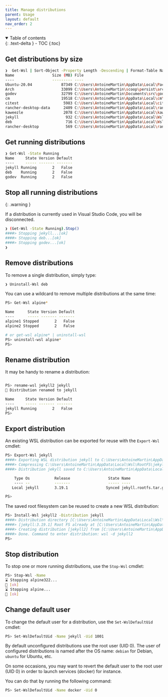```yaml
---
title: Manage distributions
parent: Usage
layout: default
nav_order: 2
---
```


<!-- markdownlint-disable MD033 -->
<details open markdown="block">
  <summary>Table of contents</summary>{: .text-delta }
- TOC
{:toc}
</details>
<!-- markdownlint-enable MD033 -->

## Get distributions by size

```bash
❯  Get-Wsl | Sort-Object -Property Length -Descending | Format-Table Name, @{Label="Size (MB)"; Expression={ $_.Length/1Mb }}, @{Label="File"; Expression={$_.BlockFile.FullName}}
Name                 Size (MB) File
----                 --------- ----
Ubuntu-20.04             87349 C:\Users\AntoineMartin\AppData\Local\Packages\CanonicalGroupLimited.Ubuntu20.04onWindows_79rhkp1fndgsc\LocalState\ext4.vhdx
Arch                     33099 C:\Users\AntoineMartin\scoop\persist\archwsl\data\ext4.vhdx
godev                    32799 C:\Users\AntoineMartin\Documents\src\godev\ext4.vhdx
cm                       19518 C:\Users\AntoineMartin\AppData\Local\cm\ext4.vhdx
citest                    5983 C:\Users\AntoineMartin\AppData\Local\citest\ext4.vhdx
rancher-desktop-data      2409 C:\Users\AntoineMartin\AppData\Local\rancher-desktop\distro-data\ext4.vhdx
kaweezle                  2078 C:\Users\AntoineMartin\AppData\Local\kaweezle\kaweezle\ext4.vhdx
jekyll                     932 C:\Users\AntoineMartin\AppData\Local\Wsl\jekyll\ext4.vhdx
deb                        716 C:\Users\AntoineMartin\AppData\Local\Wsl\deb\ext4.vhdx
rancher-desktop            569 C:\Users\AntoineMartin\AppData\Local\rancher-desktop\distro\ext4.vhdx
```

## Get running distributions

```bash
❯ Get-Wsl -State Running
Name     State Version Default
----     ----- ------- -------
jekyll Running       2   False
deb    Running       2   False
godev  Running       2   False
```

## Stop all running distributions

{: .warning }

If a distribution is currently used in Visual Studio Code, you will be
disconnected.

```bash
❯ (Get-Wsl -State Running).Stop()
####> Stopping jekyll...[ok]
####> Stopping deb...[ok]
####> Stopping godev...[ok]
❯
```

## Remove distributions

To remove a single distribution, simply type:

```bash
❯ Uninstall-Wsl deb
```

You can use a wildcard to remove multiple distributions at the same time:

```bash
PS> Get-Wsl alpine*

Name      State Version Default
----      ----- ------- -------
alpine1 Stopped       2   False
alpine2 Stopped       2   False

# or get-wsl alpine* | uninstall-wsl
PS> uninstall-wsl alpine*
PS>
```

## Rename distribution

It may be handy to rename a distribution:

```bash

PS> rename-wsl jekyll2 jekyll
🎉 Distribution renamed to jekyll

Name     State Version Default
----     ----- ------- -------
jekyll Running       2   False
PS>
```

## Export distribution

An existing WSL distribution can be exported for reuse with the `Export-Wsl`
cmdlet:

```bash
PS> Export-Wsl jekyll
####> Exporting WSL distribution jekyll to C:\Users\AntoineMartin\AppData\Local\Wsl\RootFS\jekyll.rootfs.tar...
####> Compressing C:\Users\AntoineMartin\AppData\Local\Wsl\RootFS\jekyll.rootfs.tar to C:\Users\AntoineMartin\AppData\Local\Wsl\RootFS\jekyll.rootfs.tar.gz...
####> Distribution jekyll saved to C:\Users\AntoineMartin\AppData\Local\Wsl\RootFS\jekyll.rootfs.tar.gz.

    Type Os           Release                 State Name
    ---- --           -------                 ----- ----
   Local jekyll       3.19.1                 Synced jekyll.rootfs.tar.gz

PS>
```

The saved root filesystem can be reused to create a new WSL distribution:

```bash
PS> Install-Wsl jekyll2 -Distribution jekyll
####> Distribution directory [C:\Users\AntoineMartin\AppData\Local\Wsl\jekyll2] already exists.
####> [jekyll:3.19.1] Root FS already at [C:\Users\AntoineMartin\AppData\Local\Wsl\RootFS\jekyll.rootfs.tar.gz].
####> Creating distribution [jekyll2] from [C:\Users\AntoineMartin\AppData\Local\Wsl\RootFS\jekyll.rootfs.tar.gz]...
####> Done. Command to enter distribution: wsl -d jekyll2
PS>
```

## Stop distribution

To stop one or more running distributions, use the `Stop-Wsl` cmdlet:

```bash
PS> Stop-Wsl -Name
⌛ Stopping alpine322...
🎉 [ok]
⌛ Stopping alpine...
🎉 [ok]
```

## Change default user

To change the default user for a distribution, use the `Set-WslDefaultUid`
cmdlet:

```bash
PS> Set-WslDefaultUid -Name jekyll -Uid 1001
```

By default unconfigured distributions use the root user (UID 0). The user of
configured distributions is named after the OS name: `debian` for Debian,
`ubuntu` for Ubuntu, etc.

On some occasions, you may want to revert the default user to the root user
(UID 0) in order to launch services (docker) for instance.

You can do that by running the following command:

```bash
PS> Set-WslDefaultUid -Name docker -Uid 0
```
